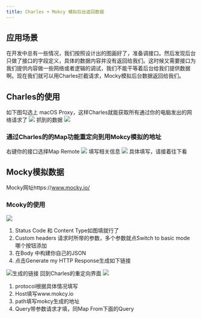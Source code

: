 ```yaml
---
title: Charles + Mokcy 模拟后台返回数据
---
```

## 应用场景
在开发中总有一些情况，我们按照设计出的图画好了，准备调接口。然后发现后台只做了接口的字段定义，具体的数据内容并没有返回给我们。这时候又需要接口为我们提供内容做一些网络或者逻辑的调试，我们不能干等着后台给我们提供数据啊。现在我们就可以用Charles拦截请求，Mocky模拟后台数据返回给我们。
## Charles的使用
如下图勾选上 macOS Proxy，这样Charles就能获取所有通过你的电脑发出的网络请求了
![](https://upload-images.jianshu.io/upload_images/2067180-3e1f4d40edff36a6.png?imageMogr2/auto-orient/strip%7CimageView2/2/w/1240)
抓到的数据
![](https://upload-images.jianshu.io/upload_images/2067180-a0f0485191ab92fb.png?imageMogr2/auto-orient/strip%7CimageView2/2/w/1240)
### 通过Charles的的Map功能重定向到用Mokcy模拟的地址
右键你的接口选择Map Remote
![](https://upload-images.jianshu.io/upload_images/2067180-ff77429f01688a41.png?imageMogr2/auto-orient/strip%7CimageView2/2/w/1240)
填写相关信息
![](https://upload-images.jianshu.io/upload_images/2067180-9fbff2c04b897ca7.png?imageMogr2/auto-orient/strip%7CimageView2/2/w/1240)
具体填写，请接着往下看
## Mocky模拟数据
Mocky网址https://www.mocky.io/
### Mcoky的使用
![](https://upload-images.jianshu.io/upload_images/2067180-693eacfb9e4166e4.png?imageMogr2/auto-orient/strip%7CimageView2/2/w/1240)

1. Status Code 和 Content Type如图填就行了
2. Custom headers 请求时所带的参数，多个参数就点Switch to basic mode 哪个按钮添加
3. 在Body 中构建你自己的JSON
4. 点击Generate my HTTP Response生成如下链接

![生成的链接](https://upload-images.jianshu.io/upload_images/2067180-f52c4db6ea2bb9cd.png?imageMogr2/auto-orient/strip%7CimageView2/2/w/1240)
回到Charles的重定向界面
![](https://upload-images.jianshu.io/upload_images/2067180-9fbff2c04b897ca7.png?imageMogr2/auto-orient/strip%7CimageView2/2/w/1240)

1. protocol根据具体情况填写
2. Host填写www.mokcy.io
3. path填写mokcy生成的地址
4. Query带参数请求才填，同Map From下面的Query


